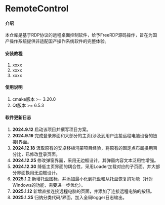 # RemoteControl

#### 介绍

本仓库是基于RDP协议的远程桌面控制软件，给予FreeRDP源码操作，旨在为国产操作系统提供非适配国产操作系统软件的完整体验。

#### 安装教程

1. xxxx
2. xxxx
3. xxxx

#### 使用说明

1. cmake版本 >= 3.20.0
2. Qt版本 >= 6.5.3

#### 软件更新日志

1. **2024.9.12** 启动该项目并撰写项目方案。
2. **2024.9.19** 完成登录界面和大部分的主页(涉及到用户连接远程电脑设备的链接)界面。
3. **2024.12.18** 汲取原有的安卓移植鸿蒙项目经验，将原有的固定点布局换用百分比，已修改登录页面。
4. **2024.12.25** 修改弹窗界面，采用无边框设计，其弹窗内容文本泛用性增强。
5. **2024.12.30** 降低主页界面的耦合性，采用Loader加载对应的子页面。并大部分界面换用无边框设计。
6. **2025.1.2** 新增托盘图标，并添加最小化到托盘和从托盘恢复的功能（针对Windows的功能，需要进一步优化）。
7. **2025.1.12** 新增直接连接远程电脑的页面，并添加了连接远程电脑的按钮。
8. **2025.1.25** 归纳分类代码/界面，加入全局logger日志输出。